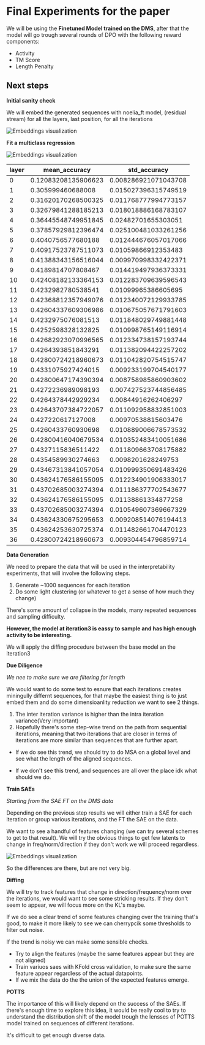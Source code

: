 # Final Experiments for the paper




We will be using the **Finetuned Model trained on the DMS**, after that the model will go trough several rounds of DPO with the following reward components:
- Activity
- TM Score
- Length Penalty


## Next steps 

**Initial sanity check**


We will embed the generated sequences with noelia_ft model, (residual stream) for all the layers, last position, for all the iterations



![Embeddings visualization](../../../boxo/dpo_noelia/tsne_last_token_grid.png)





**Fit a multiclass regression**

![Embeddings visualization](../../../boxo/dpo_noelia/acc_per_layer.png)


<table>
  <thead>
    <tr>
      <th>layer</th>
      <th>mean_accuracy</th>
      <th>std_accuracy</th>
    </tr>
  </thead>
  <tbody>
    <tr><td>0</td><td>0.12083208135906623</td><td>0.008286921071043708</td></tr>
    <tr><td>1</td><td>0.305999460688008</td><td>0.015027396315749519</td></tr>
    <tr><td>2</td><td>0.31620170268500325</td><td>0.011768777994773157</td></tr>
    <tr><td>3</td><td>0.32679841288185213</td><td>0.018018886168783107</td></tr>
    <tr><td>4</td><td>0.36445548749951845</td><td>0.02482701655303051</td></tr>
    <tr><td>5</td><td>0.37857929812396474</td><td>0.025100481033261256</td></tr>
    <tr><td>6</td><td>0.4040756577680188</td><td>0.012444676057017066</td></tr>
    <tr><td>7</td><td>0.40917523787511073</td><td>0.01059866912353483</td></tr>
    <tr><td>8</td><td>0.41388343156516044</td><td>0.009970998332422371</td></tr>
    <tr><td>9</td><td>0.4189814707808467</td><td>0.014419497936373331</td></tr>
    <tr><td>10</td><td>0.42408182133364153</td><td>0.012283709639596543</td></tr>
    <tr><td>11</td><td>0.4232982780538541</td><td>0.01099965386605695</td></tr>
    <tr><td>12</td><td>0.42368812357949076</td><td>0.012340072129933785</td></tr>
    <tr><td>13</td><td>0.42604337609306986</td><td>0.010675057671791603</td></tr>
    <tr><td>14</td><td>0.4232975076081513</td><td>0.011848029749881448</td></tr>
    <tr><td>15</td><td>0.4252598328132825</td><td>0.010998765149116914</td></tr>
    <tr><td>16</td><td>0.42682923070996565</td><td>0.012334738157193744</td></tr>
    <tr><td>17</td><td>0.4264393851843291</td><td>0.011382094422257202</td></tr>
    <tr><td>18</td><td>0.42800724218960673</td><td>0.011042820754515747</td></tr>
    <tr><td>19</td><td>0.4331075927424015</td><td>0.009233199704540177</td></tr>
    <tr><td>20</td><td>0.42800647174390394</td><td>0.008758985860903602</td></tr>
    <tr><td>21</td><td>0.4272236989098193</td><td>0.007427523744856485</td></tr>
    <tr><td>22</td><td>0.4264378442929234</td><td>0.00844916262406297</td></tr>
    <tr><td>23</td><td>0.42643707384722057</td><td>0.011092958832851003</td></tr>
    <tr><td>24</td><td>0.427220617127008</td><td>0.00970538815603476</td></tr>
    <tr><td>25</td><td>0.4260433760930698</td><td>0.010889006678573532</td></tr>
    <tr><td>26</td><td>0.42800416040679534</td><td>0.010352483410051686</td></tr>
    <tr><td>27</td><td>0.4327115836511422</td><td>0.011809663708175882</td></tr>
    <tr><td>28</td><td>0.4354589930274663</td><td>0.0098201628249753</td></tr>
    <tr><td>29</td><td>0.43467313841057054</td><td>0.010999350691483426</td></tr>
    <tr><td>30</td><td>0.43624176586155095</td><td>0.012234901906333017</td></tr>
    <tr><td>31</td><td>0.43702685003274394</td><td>0.011186377702543677</td></tr>
    <tr><td>32</td><td>0.43624176586155095</td><td>0.01138861334877258</td></tr>
    <tr><td>33</td><td>0.43702685003274394</td><td>0.010549607369667329</td></tr>
    <tr><td>34</td><td>0.43624330675295653</td><td>0.009208514076194413</td></tr>
    <tr><td>35</td><td>0.43624253630725374</td><td>0.011482661704470123</td></tr>
    <tr><td>36</td><td>0.42800724218960673</td><td>0.009304454796859714</td></tr>
  </tbody>
</table>

**Data Generation**

We need to prepare the data that will be used in the interpretability experiments, that will involve the following steps.


1) Generate ~1000 sequences for each iteration
2) Do some light clustering (or whatever to get a sense of how much they change)


There's some amount of collapse in the models, many repeated sequences and sampling difficulty.

**However, the model at iteration3 is eassy to sample and has high enough activity to be interesting.**


We will apply the diffing procedure between the base model an the iteration3



**Due Diligence**


*We nee to make sure we are filtering for length*

We would want to do some test to esnure that each iterations creates miningully differnt sequences, for that maybe the easiest thing is to just embed them and do some dimensioanlity reduction we want to see 2 things.


1) The inter iteration variance is higher than the intra iteration variance(Very important)
2) Hopefully there's some step-wise trend on the path from sequential iterations, meaning that two iterations that are closer in terms of iterations are more similar than sequences that are further apart.



- If we do see this trend, we should try to do MSA on a global level and see what the length of the aligned sequences.


- If we don't see this trend, and sequences are all over the place idk what should we do.



**Train SAEs**


*Starting from the SAE FT on the DMS data*


Depending on the previous step results we will either train a SAE for each iteration or group various iterations, and the FT the SAE on the data.


We want to see a handful of features changing (we can try several schemes to get to that result). We will try the obvious things to get few latents to change in freq/norm/direction if they don't work we will proceed regardless.



![Embeddings visualization](../../../boxo/dpo_noelia/cosine_similarity.png)


So the differences are there, but are not very big.




**Diffing**


We will try to track features that change in direction/frequency/norm over the iterations, we would want to see some stricking results. If they don't seem to appear, we will focus more on the KL's maybe.


If we do see a clear trend of some features changing over the training that's good, to make it more likely to see we can cherrypcik some thresholds to filter out noise.

If the trend is noisy we can make some sensible checks.
- Try to align the features (maybe the same features appear but they are not aligned)
- Train variuos saes with KFold cross validation, to make sure the same feature appear regardless of the actual datapoints.
- If we mix the data do the the union of the expected features emerge.






**POTTS**


The importance of this will likely depend on the success of the SAEs.
If there's enough time to explore this idea, it would be really cool to try to understand the distribution shift of the model trough the lensses of POTTS model trained on sequences of different iterations.

It's difficult to get enough diverse data.































